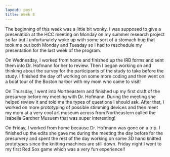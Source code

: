 ```yaml
---
layout: post
title: Week 8
---
```

The beginning of this week was a little bit wonky. I was supposed to give a presenation at the HCC meeting on Monday on my summer research project so far but I unfortunately woke up with some sort of a stomach bug that took me out both Monday and Tuesday so I had to reschedule my presentation for the last week of the program. 

On Wednesday, I worked from home and finished up the IRB forms and sent them into Dr. Hofmann for her to review. Then I began working on and thinking about the survey for the participants of the study to take before the study. I finished the day off working on some more coding and then went on a boat tour of the Boston harbor with my mom who came to visit!

On Thursday, I went into Northeastern and finished up my first draft of the presurvey before my meeting with Dr. Hofmann. During the meeting she helped review it and told me the types of questions I should ask. After that, I worked on more prototyping of possible stimming devices and then meet my mom at a very cool art museum across from Northeastern called the Isabella Gardner Musuem that was super interesting!

On Friday, I worked from home because Dr. Hofmann was gone on a trip. I finished up the edits she gave me during the meeting the day before for the presurvery and spent the rest of the day working on some 3D hand knitted prototypes since the knitting machines are still down. Friday night I went to my first Red Sox game which was a very fun experience!!
